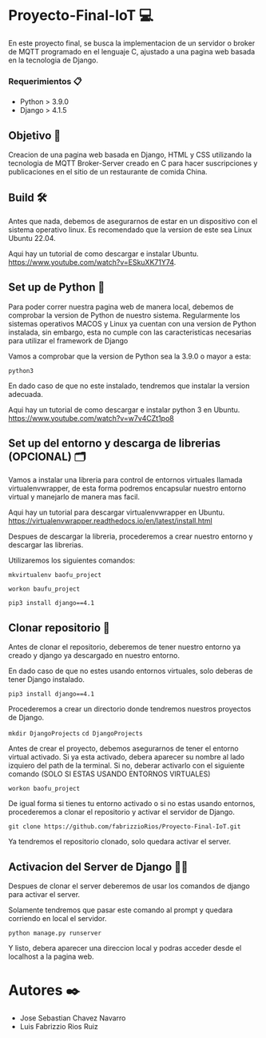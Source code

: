 # Proyecto-Final-IoT 💻

En este proyecto final, se busca la implementacion de un servidor o broker de MQTT programado en el lenguaje C, ajustado a una pagina web basada en la tecnologia de Django.

### Requerimientos 📋
- Python > 3.9.0 
- Django > 4.1.5

## Objetivo 🎯

Creacion de una pagina web basada en Django, HTML y CSS utilizando la tecnologia de MQTT Broker-Server creado en C para hacer suscripciones y publicaciones en el sitio de un restaurante de comida China.

## Build 🛠️
Antes que nada, debemos de asegurarnos de estar en un dispositivo con el sistema operativo linux. Es recomendado que la version de este sea Linux Ubuntu 22.04.

Aqui hay un tutorial de como descargar e instalar Ubuntu. https://www.youtube.com/watch?v=ESkuXK71Y74.

## Set up de Python 🐍
Para poder correr nuestra pagina web de manera local, debemos de comprobar la version de Python de nuestro sistema. Regularmente los sistemas operativos MACOS y Linux ya cuentan con una version de Python instalada, sin embargo, esta no cumple con las caracteristicas necesarias para utilizar el framework de Django

Vamos a comprobar que la version de Python sea la 3.9.0 o mayor a esta:

`python3`

En dado caso de que no este instalado, tendremos que instalar la version adecuada.

Aqui hay un tutorial de como descargar e instalar python 3 en Ubuntu. https://www.youtube.com/watch?v=w7v4CZt1po8
 
## Set up del entorno y descarga de librerias (OPCIONAL) 🗂️

Vamos a instalar una libreria para control de entornos virtuales llamada virtualenvwrapper, de esta forma podremos encapsular nuestro entorno virtual y manejarlo de manera mas facil.

Aqui hay un tutorial para descargar virtualenvwrapper en Ubuntu. https://virtualenvwrapper.readthedocs.io/en/latest/install.html

Despues de descargar la libreria, procederemos a crear nuestro entorno y descargar las librerias.

Utilizaremos los siguientes comandos:

`mkvirtualenv baofu_project`

`workon baufu_project`

`pip3 install django==4.1`

## Clonar repositorio 📂

Antes de clonar el repositorio, deberemos de tener nuestro entorno ya creado y django ya descargado en nuestro entorno.

En dado caso de que no estes usando entornos virtuales, solo deberas de tener Django instalado.

`pip3 install django==4.1`

Procederemos a crear un directorio donde tendremos nuestros proyectos de Django.

`mkdir DjangoProjects`
`cd DjangoProjects`

Antes de crear el proyecto, debemos asegurarnos de tener el entorno virtual activado. Si ya esta activado, debera aparecer su nombre al lado izquiero del path de la terminal. Si no, deberar activarlo con el siguiente comando (SOLO SI ESTAS USANDO ENTORNOS VIRTUALES)

`workon baofu_project`

De igual forma si tienes tu entorno activado o si no estas usando entornos, procederemos a clonar el repositorio y activar el servidor de Django.

`git clone https://github.com/fabrizzioRios/Proyecto-Final-IoT.git`

Ya tendremos el repositorio clonado, solo quedara activar el server.

## Activacion del Server de Django 🔫🤠

Despues de clonar el server deberemos de usar los comandos de django para activar el server.

Solamente tendremos que pasar este comando al prompt y quedara corriendo en local el servidor.

`python manage.py runserver`

Y listo, debera aparecer una direccion local y podras acceder desde el localhost a la pagina web.

# Autores ✒️
- Jose Sebastian Chavez Navarro 
- Luis Fabrizzio Rios Ruiz 
